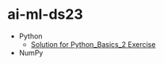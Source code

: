 # ai-ml-ds23

- Python
  - [Solution for Python_Basics_2 Exercise](python/Python_Basics_2_Assignment.ipynb)
- NumPy
